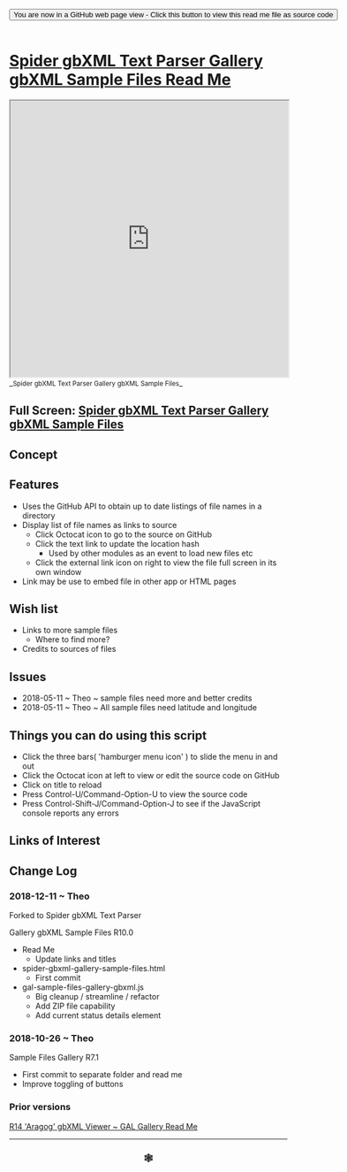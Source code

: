 
<span style=display:none; >[You are now in a GitHub source code view - click this link to view Read Me file as a web page]( https://www.ladybug.tools/spider-gbxml-tools/#sandbox/spider-gbxml-text-parser/r10/cookbook/spider-gbxml-gallery-sample-files/README.md "View file as a web page." ) </span>

<div><input type=button class = "btn btn-secondary btn-sm" onclick="window.location.href='https://github.com/ladybug-tools/spider-gbxml-tools/blob/master/sandbox/spider-gbxml-text-parser/r10/cookbook/spider-gbxml-gallery-sample-files/README.md'";
value='You are now in a GitHub web page view - Click this button to view this read me file as source code' ></div>

<br>

# [Spider gbXML Text Parser Gallery gbXML Sample Files Read Me]( #sandbox/spider-gbxml-text-parser/r10/cookbook/spider-gbxml-gallery-sample-files/README.md )


<iframe src=https://www.ladybug.tools/spider-gbxml-tools/sandbox/spider-gbxml-text-parser/r10/cookbook/spider-gbxml-gallery-sample-files/index.html width=100% height=500px >Iframes are not viewable in GitHub source code views</iframe>
_<small>Spider gbXML Text Parser Gallery gbXML Sample Files</small>_

## Full Screen: [Spider gbXML Text Parser Gallery gbXML Sample Files]( https://www.ladybug.tools/spider-gbxml-tools/sandbox/spider-gbxml-text-parser/r10/cookbook/spider-gbxml-gallery-sample-files/r7/spider-gbxml-viewer-sample-files-gallery.html )



## Concept


## Features

* Uses the GitHub API to obtain up to date listings of file names in a directory
* Display list of file names as links to source
	* Click Octocat icon to  go to the source on GitHub
	* Click the text link to update the location hash
		* Used by other modules as an event to load new files etc
	* Click the external link icon on right to view the file full screen in its own window
* Link may be use to embed file in other app or HTML pages


## Wish list

* Links to more sample files
	* Where to find more?
* Credits to sources of files

## Issues

* 2018-05-11 ~ Theo ~ sample files need more and better credits
* 2018-05-11 ~ Theo ~ All sample files need latitude and longitude



## Things you can do using this script

* Click the three bars( 'hamburger menu icon' ) to slide the menu in and out
* Click the Octocat icon at left to view or edit the source code on GitHub
* Click on title to reload
* Press Control-U/Command-Option-U to view the source code
* Press Control-Shift-J/Command-Option-J to see if the JavaScript console reports any errors


## Links of Interest



## Change Log

### 2018-12-11 ~ Theo

Forked to Spider gbXML Text Parser

Gallery gbXML Sample Files R10.0
* Read Me
	* Update links and titles
* spider-gbxml-gallery-sample-files.html
	* First commit
* gal-sample-files-gallery-gbxml.js
	* Big cleanup / streamline / refactor
	* Add ZIP file capability
	* Add current status details element


### 2018-10-26 ~ Theo

Sample Files Gallery R7.1
* First commit to separate folder and read me
* Improve toggling of buttons

### Prior versions

[R14 'Aragog' gbXML Viewer ~ GAL Gallery Read Me]( http://www.ladybug.tools/spider/#gbxml-viewer/r14/gv-gal-gallery/README.md )

***

### <center title="Howdy! My web is better than yours. ;-)" ><a href=javascript:window.scrollTo(0,0); style="text-decoration:none !important;" > &#x1f578; </a></center>

